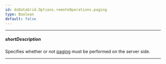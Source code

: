 ```yaml
---
id: dxDataGrid.Options.remoteOperations.paging
type: Boolean
default: false
---
```

---
##### shortDescription
Specifies whether or not [paging](/api-reference/10%20UI%20Widgets/GridBase/1%20Configuration/paging '/Documentation/ApiReference/UI_Widgets/dxDataGrid/Configuration/paging/') must be performed on the server side.

---
